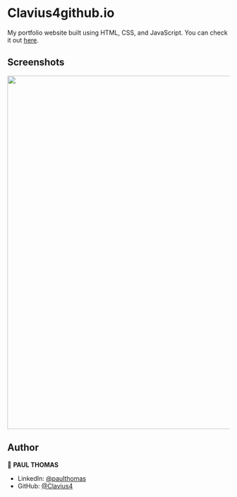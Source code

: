 # Clavius4github.io

My portfolio website built using HTML, CSS, and JavaScript. You can check it out [here](https://Clavius4.github.io).



## Screenshots

<p float="center">
    <img src="https://github.com/Clavius4/Clavius4.github.io/blob/main/Screenshots/1.jpg" width="800">
</p>



## Author

👤 **PAUL THOMAS**

* LinkedIn: [@paulthomas](https://www.linkedin.com/in/paulthomas)
* GitHub: [@Clavius4](https://github.com/Clavius4)
